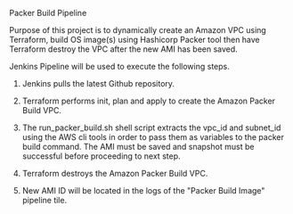Packer Build Pipeline

Purpose of this project is to dynamically create an Amazon VPC using Terraform, build OS image(s) using Hashicorp Packer tool then have Terraform destroy the VPC after the new AMI has been saved.

Jenkins Pipeline will be used to execute the following steps.

1) Jenkins pulls the latest Github repository.

2) Terraform performs init, plan and apply to create the Amazon Packer Build VPC.  

3) The run_packer_build.sh shell script extracts the vpc_id and subnet_id using the AWS cli tools in order to pass them as variables to the packer build command. The AMI must be saved and snapshot must be successful before proceeding to next step.

4) Terraform destroys the Amazon Packer Build VPC.
 
5) New AMI ID will be located in the logs of the "Packer Build Image" pipeline tile.
